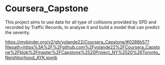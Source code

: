 # Coursera_Capstone
This project aims to use data for all type of collisions provided by SPD and recorded by Traffic Records, to analyse it and build a model that can predict the severity.

https://mybinder.org/v2/gh/yolande22/Coursera_Capstone/#0286b57?filepath=https%3A%2F%2Fgithub.com%2Fyolande22%2FCoursera_Capstone%2Fblob%2Fmaster%2FCapstone%2520Project_NY%2520%26Toronto_Neighborhood_AYK.ipynb
